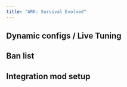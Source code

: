 ```yaml
---
title: "ARK: Survival Evolved"
---
```


## Dynamic configs / Live Tuning
[//]: # (TODO add reference to `connect` page @ game server settings)

## Ban list
[//]: # (TODO add reference to `connect` page @ game server settings)

## Integration mod setup
[//]: # (TODO add reference to `connect` page @ game server settings)